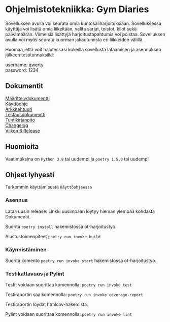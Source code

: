 # Ohjelmistotekniikka: Gym Diaries
Sovelluksen avulla voi seurata omia kuntosaliharjoituksiaan. Sovelluksessa käyttäjä voi lisätä omia liikeitään, valita sarjat, toistot, kilot sekä päivämäärän. Viimeisiä lisättyjä harjoitustapahtumia voi poistaa. Sovelluksen avulla voi myös seurata kuorman jakautumista eri liikkeiden välillä.

Huomaa, että voit halutessasi kokeilla sovellusta lataamisen ja asennuksen jälkeen testitunnuksilla:

username: qwerty \
password: 1234

## Dokumentit

[Määrittelydokumentti](https://github.com/ollhaa/ot-harjoitustyo/blob/master/dokumentaatio/vaatimusmaarittely.md) \
[Käyttöohje](https://github.com/ollhaa/ot-harjoitustyo/blob/master/dokumentaatio/K%C3%A4ytt%C3%B6ohje.md) \
[Arkkitehtuuri](https://github.com/ollhaa/ot-harjoitustyo/blob/master/dokumentaatio/arkkitehtuuri.md) \
[Testausdokumentti](https://github.com/ollhaa/ot-harjoitustyo/blob/master/dokumentaatio/testaus.md) \
[Tuntikirjanpito](https://github.com/ollhaa/ot-harjoitustyo/blob/master/dokumentaatio/tuntikirjanpito.md) \
[Changelog](https://github.com/ollhaa/ot-harjoitustyo/blob/master/dokumentaatio/changelog.md) \
[Viikon 6 Release](https://github.com/ollhaa/ot-harjoitustyo/releases/tag/viikko6)

## Huomioita

Vaatimuksina on `Python 3.8` tai uudempi ja `poetry 1.5.0` tai uudempi

## Ohjeet lyhyesti

Tarkemmin käyttämisestä `Käyttöohjeessa`

### Asennus

Lataa uusin release: Linkki uusimpaan löytyy hieman ylempää kohdasta Dokumentit.

Suorita `poetry install` hakemistossa ot-harjoitustyo.

Alustustoimenpiteet `poetry run invoke build`

### Käynnistäminen

Suorita komento `poetry run invoke start` hakemistossa ot-harjoitustyo.

### Testikattavuus ja Pylint

Testit voidaan suorittaa komennolla:
`poetry run invoke test`

Testiraportin saa komennolla:
`poetry run invoke coverage-report`

Testiraportin löydät htmlcov-hakemista.

Pylint voidaan suorittaa komennolla:
`poetry run invoke lint`

